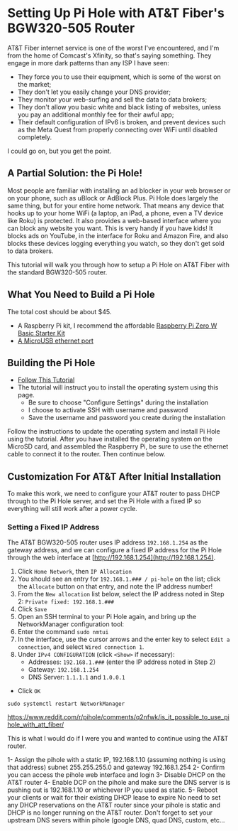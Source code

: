 # Setting Up Pi Hole with AT&T Fiber's BGW320-505 Router

AT&T Fiber internet service is one of the worst I've encountered, and I'm from the home of Comcast's Xfinity, so that's saying something. They engage in more dark patterns than any ISP I have seen:

* They force you to use their equipment, which is some of the worst on the market;
* They don't let you easily change your DNS provider;
* They monitor your web-surfing and sell the data to data brokers;
* They don't allow you basic white and black listing of websites, unless you pay an additional monthly fee for their awful app;
* Their default configuration of IPv6 is broken, and prevent devices such as the Meta Quest from properly connecting over WiFi until disabled completely.

I could go on, but you get the point.

## A Partial Solution: the Pi Hole!

Most people are familiar with installing an ad blocker in your web browser or on your phone, such as uBlock or AdBlock Plus. Pi Hole does largely the same thing, but for your entire home network. That means any device that hooks up to your home WiFi (a laptop, an iPad, a phone, even a TV device like Roku) is protected. It also provides a web-based interface where you can block any website you want. This is very handy if you have kids! It blocks ads on YouTube, in the interface for Roku and Amazon Fire, and also blocks these devices logging everything you watch, so they don't get sold to data brokers.

This tutorial will walk you through how to setup a Pi Hole on AT&T Fiber with the standard BGW320-505 router.

## What You Need to Build a Pi Hole

The total cost should be about $45.

* A Raspberry Pi kit, I recommend the affordable [Raspberry Pi Zero W Basic Starter Kit](https://www.amazon.com/dp/B0748MPQT4)
* [A MicroUSB ethernet port](https://www.amazon.com/dp/B08VRXJGYK)

## Building the Pi Hole

* [Follow This Tutorial](https://www.raspberrypi.com/tutorials/running-pi-hole-on-a-raspberry-pi/)
* The tutorial will instruct you to install the operating system using this page.
    * Be sure to choose "Configure Settings" during the installation
    * I choose to activate SSH with username and password
    * Save the username and password you create during the installation

Follow the instructions to update the operating system and install Pi Hole using the tutorial. After you have installed the operating system on the MicroSD card, and assembled the Raspberry Pi, be sure to use the ethernet cable to connect it to the router. Then continue below.

## Customization For AT&T After Initial Installation

To make this work, we need to configure your AT&T router to pass DHCP through to the Pi Hole server, and set the Pi Hole with a fixed IP so everything will still work after a power cycle.

### Setting a Fixed IP Address

The AT&T BGW320-505 router uses IP address `192.168.1.254` as the gateway address, and we can configure a fixed IP address for the Pi Hole through the web interface at [http://192.168.1.254](http://192.168.1.254).

1. Click `Home Network`, then `IP Allocation`
2. You should see an entry for `192.168.1.### / pi-hole` on the list; click the `Allocate` button on that entry, and note the IP address number!
3. From the `New allocation` list below, select the IP address noted in Step 2: `Private fixed: 192.168.1.###`
4. Click `Save`
5. Open an SSH terminal to your Pi Hole again, and bring up the NetworkManager configuration tool:
6. Enter the command `sudo nmtui`
7. In the interface, use the cursor arrows and the enter key to select `Edit a connection`, and select `Wired connection 1`.
8. Under `IPv4 CONFIGURATION` (click `<Show>` if necessary):
    * Addresses: `192.168.1.###` (enter the IP address noted in Step 2)
    * Gateway: `192.168.1.254`
    * DNS Server: `1.1.1.1` and `1.0.0.1`
* Click `OK`

```
sudo systemctl restart NetworkManager
```

https://www.reddit.com/r/pihole/comments/q2nfwk/is_it_possible_to_use_pihole_with_att_fiber/



This is what I would do if I were you and wanted to continue using the AT&T router.

1- Assign the pihole with a static IP, 192.168.1.10 (assuming nothing is using that address) subnet 255.255.255.0 and gateway 192.168.1.254
2- Confirm you can access the pihole web interface and login
3- Disable DHCP on the AT&T router 4- Enable DCP on the pihole and make sure the DNS server is is pushing out is 192.168.1.10 or whichever IP you used as static. 5- Reboot your clients or wait for their existing DHCP lease to expire
No need to set any DHCP reservations on the AT&T router since your pihole is static and DHCP is no longer running on the AT&T router.
Don't forget to set your upstream DNS severs within pihole (google DNS, quad DNS, custom, etc...

